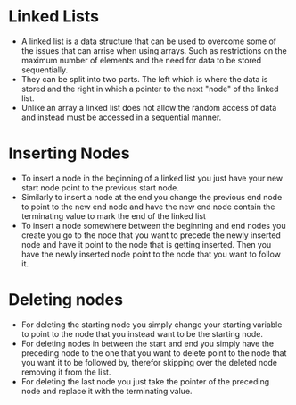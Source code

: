 # Linked Lists 
* A linked list is a data structure that can be used to overcome some of the issues that can arrise when using arrays. Such as restrictions on the maximum number of elements and the need for data to be stored sequentially.
* They can be split into two parts. The left which is where the data is stored and the right in which a pointer to the next "node" of the linked list. 
* Unlike an array a linked list does not allow the random access of data and instead must be accessed in a sequential manner. 

# Inserting Nodes
* To insert a node in the beginning of a linked list you just have your new start node point to the previous start node.
* Similarly to insert a node at the end you change the previous end node to point to the new end node and have the new end node contain the terminating value to mark the end of the linked list
* To insert a node somewhere between the beginning and end nodes you create you go to the node that you want to precede the newly inserted node and have it point to the node that is getting inserted. Then you have the newly inserted node point to the node that you want to follow it. 

# Deleting nodes
* For deleting the starting node you simply change your starting variable to point to the node that you instead want to be the starting node.
* For deleting nodes in between the start and end you simply have the preceding node to the one that you want to delete point to the node that you want it to be followed by, therefor skipping over the deleted node removing it from the list.
* For deleting the last node you just take the pointer of the preceding node and replace it with the terminating value.
